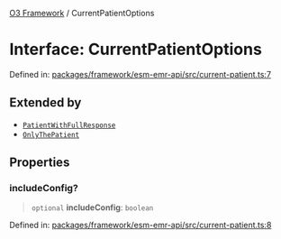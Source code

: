 [O3 Framework](../API.md) / CurrentPatientOptions

# Interface: CurrentPatientOptions

Defined in: [packages/framework/esm-emr-api/src/current-patient.ts:7](https://github.com/UjjawalPrabhat/openmrs-esm-core/blob/main/packages/framework/esm-emr-api/src/current-patient.ts#L7)

## Extended by

- [`PatientWithFullResponse`](PatientWithFullResponse.md)
- [`OnlyThePatient`](OnlyThePatient.md)

## Properties

### includeConfig?

> `optional` **includeConfig**: `boolean`

Defined in: [packages/framework/esm-emr-api/src/current-patient.ts:8](https://github.com/UjjawalPrabhat/openmrs-esm-core/blob/main/packages/framework/esm-emr-api/src/current-patient.ts#L8)
